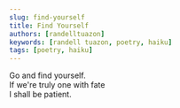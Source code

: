 ```yaml
---
slug: find-yourself
title: Find Yourself
authors: [randelltuazon]
keywords: [randell tuazon, poetry, haiku]
tags: [poetry, haiku]
---
```


Go and find yourself.<br/>
If we're truly one with fate<br/>
I shall be patient.<br/>
